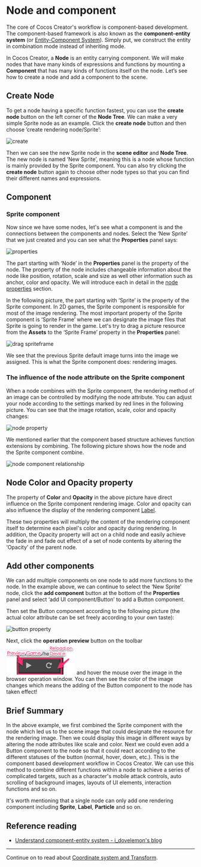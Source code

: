 # Node and component

The core of Cocos Creator's workflow is component-based development. The component-based framework is also known as the **component-entity system** (or [Entity-Component System](https://en.wikipedia.org/wiki/Entity_component_system)). Simply put, we construct the entity in combination mode instead of inheriting mode.

In Cocos Creator, a **Node** is an entity carrying component. We will make nodes that have many kinds of expressions and functions by mounting a **Component** that has many kinds of functions itself on the node. Let’s see how to create a node and add a component to the scene.

## Create Node

To get a node having a specific function fastest, you can use the **create node** button on the left corner of the **Node Tree**. We can make a very simple Sprite node as an example. Click the **create node** button and then choose ’create rendering node/Sprite’:

![create](node-component/create.png)

Then we can see the new Sprite node in the **scene editor** and **Node Tree**. The new node is named ‘New Sprite’, meaning this is a node whose function is mainly provided by the Sprite component. You can also try clicking the **create node** button again to choose other node types so that you can find their different names and expressions.

## Component

### Sprite component

Now since we have some nodes, let's see what a component is and the connections between the components and nodes. Select the ‘New Sprite’ that we just created and you can see what the **Properties** panel says:

![properties](node-component/inspector.png)

The part starting with ‘Node’ in the **Properties** panel is the property of the node. The property of the node includes changeable information about the node like position, rotation, scale and size as well other information such as anchor, color and opacity. We will introduce each in detail in the [node properties](node-properties.md) section.

In the following picture, the part starting with ‘Sprite’ is the property of the Sprite component. In 2D games, the Sprite component is responsible for most of the image rendering. The most important property of the Sprite component is ‘Sprite Frame’ where we can designate the image files that Sprite is going to render in the game. Let's try to drag a picture resource from the **Assets** to the ‘Sprite Frame’ property in the **Properties** panel:

![drag spriteframe](node-component/drag_spriteframe.png)

We see that the previous Sprite default image turns into the image we assigned. This is what the Sprite component does: rendering images.

### The influence of the node attribute on the Sprite component

When a node combines with the Sprite component, the rendering method of an image can be controlled by modifying the node attribute. You can adjust your node according to the settings marked by red lines in the following picture. You can see that the image rotation, scale, color and opacity changes:

![node property](node-component/change_node_property.png)

We mentioned earlier that the component based structure achieves function extensions by combining. The following picture shows how the node and the Sprite component combine.

![node component relationship](node-component/node_chart.png)

## Node Color and Opacity property

The property of **Color** and **Opacity** in the above picture have direct influence on the Sprite component rendering image. Color and opacity can also influence the display of the rendering component [Label](../components/label.md).

These two properties will multiply the content of the rendering component itself to determine each pixel's color and opacity during rendering. In addition, the Opacity property will act on a child node and easily achieve the fade in and fade out effect of a set of node contents by altering the ‘Opacity’ of the parent node.

## Add other components

We can add multiple components on one node to add more functions to the node. In the example above, we can continue to select the ‘New Sprite’ node, click the **add component** button at the bottom of the **Properties** panel and select ‘add UI component/Button’ to add a Button component.

Then set the Button component according to the following picture (the actual color attribute can be set freely according to your own taste):

![button property](node-component/button_property.jpeg)

Next, click the **operation preview** button on the toolbar ![preview](../getting-started/basics/toolbar/preview.png) and hover the mouse over the image in the browser operation window. You can then see the color of the image changes which means the adding of the Button component to the node has taken effect!

## Brief Summary

In the above example, we first combined the Sprite component with the node which led us to the scene image that could designate the resource for the rendering image. Then we could display this image in different ways by altering the node attributes like scale and color. Next we could even add a Button component to the node so that it could react according to the different statuses of the button (normal, hover, down, etc.). This is the component based development workflow in Cocos Creator. We can use this method to combine different functions within a node to achieve a series of complicated targets, such as a character's mobile attack controls, auto scrolling of background images, layouts of UI elements, interaction functions and so on.

It's worth mentioning that a single node can only add one rendering component including **Sprite**, **Label**, **Particle** and so on.

## Reference reading

- [Understand component-entity system - i_dovelemon's blog](http://blog.csdn.net/i_dovelemon/article/details/25798677)

<hr>

Continue on to read about [Coordinate system and Transform](transform.md).
